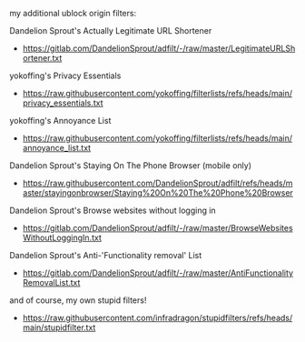 my additional ublock origin filters:

Dandelion Sprout's Actually Legitimate URL Shortener
- https://gitlab.com/DandelionSprout/adfilt/-/raw/master/LegitimateURLShortener.txt

yokoffing's Privacy Essentials
- https://raw.githubusercontent.com/yokoffing/filterlists/refs/heads/main/privacy_essentials.txt

yokoffing's Annoyance List
- https://raw.githubusercontent.com/yokoffing/filterlists/refs/heads/main/annoyance_list.txt

Dandelion Sprout's Staying On The Phone Browser (mobile only)
- https://raw.githubusercontent.com/DandelionSprout/adfilt/refs/heads/master/stayingonbrowser/Staying%20On%20The%20Phone%20Browser

Dandelion Sprout's Browse websites without logging in
- https://gitlab.com/DandelionSprout/adfilt/-/raw/master/BrowseWebsitesWithoutLoggingIn.txt

Dandelion Sprout's Anti-'Functionality removal' List
- https://gitlab.com/DandelionSprout/adfilt/-/raw/master/AntiFunctionalityRemovalList.txt

and of course, my own stupid filters!
- https://raw.githubusercontent.com/infradragon/stupidfilters/refs/heads/main/stupidfilter.txt

